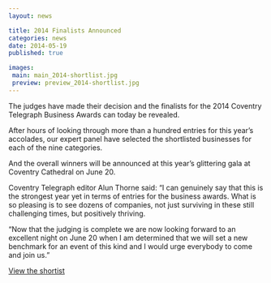 ```yaml
---
layout: news

title: 2014 Finalists Announced
categories: news
date: 2014-05-19
published: true

images:
 main: main_2014-shortlist.jpg
 preview: preview_2014-shortlist.jpg
---
```


The judges have made their decision and the finalists for the 2014 Coventry Telegraph Business Awards can today be revealed.

After hours of looking through more than a hundred entries for this year’s accolades, our expert panel have selected the shortlisted businesses for each of the nine categories.

And the overall winners will be announced at this year’s glittering gala at Coventry Cathedral on June 20.

Coventry Telegraph editor Alun Thorne said: “I can genuinely say that this is the strongest year yet in terms of entries for the business awards. What is so pleasing is to see dozens of companies, not just surviving in these still challenging times, but positively thriving.

“Now that the judging is complete we are now looking forward to an excellent night on June 20 when I am determined that we will set a new benchmark for an event of this kind and I would urge everybody to come and join us.”

<a href="{{ site.url }}/shortlist/" class="btn primary btn--primary">View the shortist</a>
